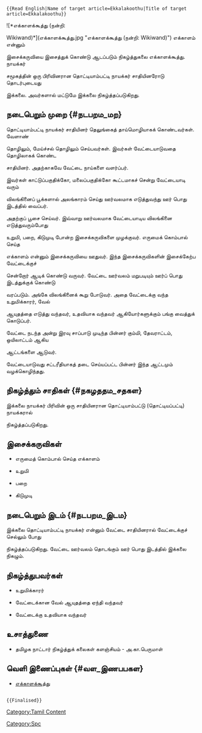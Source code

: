 ```{=mediawiki}
{{Read English|Name of target article=Ekkalakoothu|Title of target article=Ekkalakoothu}}
```
![*எக்காளக்கூத்து (நன்றி:
Wikiwand)*](எக்காளக்கூத்து.jpg "எக்காளக்கூத்து (நன்றி: Wikiwand)") எக்காளம் என்னும்
இசைக்கருவியை இசைத்துக் கொண்டு ஆடப்படும் நிகழ்த்துகலை எக்காளக்கூத்து. நாயக்கர்
சமூகத்தின் ஒரு பிரிவினரான தொட்டியாம்பட்டி நாயக்கர் சாதியினரோடு தொடர்புடையது
இக்கலை. அவர்களால் மட்டுமே இக்கலை நிகழ்த்தப்படுகிறது.

## நடைபெறும் முறை {#நடபறம_மற}

தொட்டியாம்பட்டி நாயக்கர் சாதியினர் தெலுங்கைத் தாய்மொழியாகக் கொண்டவர்கள். வேளாண்
தொழிலும், மேய்ச்சல் தொழிலும் செய்பவர்கள். இவர்கள் வேட்டையாடுவதை தொழிலாகக் கொண்ட
சாதியினர். அதற்காகவே வேட்டை நாய்களை வளர்ப்பர்.

இவர்கள் காட்டுப்பகுதிக்கோ, மலைப்பகுதிக்கோ கூட்டமாகச் சென்று வேட்டையாடி வரும்
விலங்கினைப் பூக்களால் அலங்காரம் செய்து ஊர்வலமாக எடுத்துவந்து ஊர் பொது இடத்தில் வைப்பர்.
அதற்குப் பூசை செய்வர். இவ்வாறு ஊர்வலமாக வேட்டையாடிய விலங்கினை எடுத்துவரும்போது
உறுமி, பறை, கிடுமுடி போன்ற இசைக்கருவிகளை முழக்குவர். எருமைக் கொம்பால் செய்த
எக்காளம் என்னும் இசைக்கருவியை ஊதுவர். இந்த இசைக்கருவிகளின் இசைக்கேற்ப வேட்டைக்குச்
சென்றோர் ஆடிக் கொண்டு வருவர். வேட்டை ஊர்வலம் மறுபடியும் ஊர்ப் பொது இடத்துக்குக் கொண்டு
வரப்படும். அங்கே விலங்கினைக் கூறு போடுவர். அதை வேட்டைக்கு வந்த உறுமிக்காரர், வேல்
ஆயுதத்தை எடுத்து வந்தவர், உதவியாக வந்தவர் ஆகியோர்களுக்கும் பங்கு வைத்துக் கொடுப்பர்.
வேட்டை நடந்த அன்று இரவு சாப்பாடு முடிந்த பின்னர் கும்மி, தேவராட்டம், ஒயிலாட்டம் ஆகிய
ஆட்டங்களை ஆடுவர்.

வேட்டையாடுவது சட்டரீதியாகத் தடை செய்யப்பட்ட பின்னர் இந்த ஆட்டமும் வழக்கொழிந்தது.

## நிகழ்த்தும் சாதிகள் {#நகழததம_சதகள}

இக்கலை நாயக்கர் பிரிவின் ஒரு சாதியினரான தொட்டியாம்பட்டு (தொட்டியப்பட்டி) நாயக்கரால்
நிகழ்த்தப்படுகிறது.

## இசைக்கருவிகள்

-   எருமைத் கொம்பால் செய்த எக்காளம்
-   உறுமி
-   பறை
-   கிடுமுடி

## நடைபெறும் இடம் {#நடபறம_இடம}

இக்கலை தொட்டியாம்பட்டி நாயக்கர் என்னும் வேட்டை சாதியினரால் வேட்டைக்குச் செல்லும் போது
நிகழ்த்தப்படுகிறது. வேட்டை ஊர்வலம் தொடங்கும் ஊர் பொது இடத்தில் இக்கலை நிகழும்.

## நிகழ்த்துபவர்கள்

-   உறுமிக்காரர்
-   வேட்டைக்கான வேல் ஆயுதத்தை ஏந்தி வந்தவர்
-   வேட்டைக்கு உதவியாக வந்தவர்

## உசாத்துணை

-   தமிழக நாட்டார் நிகழ்த்துக் கலைகள் களஞ்சியம் - அ.கா.பெருமாள்

## வெளி இணைப்புகள் {#வள_இணபபகள}

-   [எக்காளக்கூத்து](https://www.wikiwand.com/ta/%E0%AE%8E%E0%AE%95%E0%AF%8D%E0%AE%95%E0%AE%BE%E0%AE%B3%E0%AE%95%E0%AF%8D_%E0%AE%95%E0%AF%82%E0%AE%A4%E0%AF%8D%E0%AE%A4%E0%AF%81)

```{=mediawiki}
{{Finalised}}
```
[Category:Tamil Content](Category:Tamil_Content "wikilink")
[Category:Spc](Category:Spc "wikilink")
